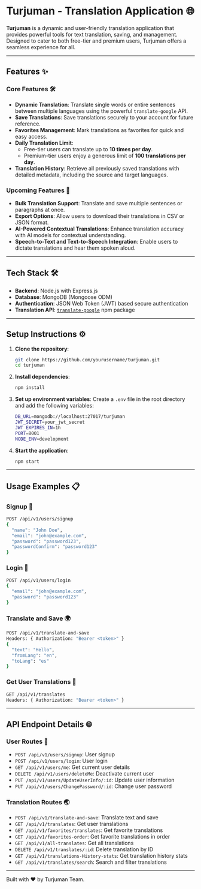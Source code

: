 


# **Turjuman - Translation Application** 🌐

**Turjuman** is a dynamic and user-friendly translation application that provides powerful tools for text translation, saving, and management. Designed to cater to both free-tier and premium users, Turjuman offers a seamless experience for all.

---

## **Features** ✨

### **Core Features** 🛠️

- **Dynamic Translation**: Translate single words or entire sentences between multiple languages using the powerful `translate-google` API.
- **Save Translations**: Save translations securely to your account for future reference.
- **Favorites Management**: Mark translations as favorites for quick and easy access.
- **Daily Translation Limit**:
  - Free-tier users can translate up to **10 times per day**.
  - Premium-tier users enjoy a generous limit of **100 translations per day**.
- **Translation History**: Retrieve all previously saved translations with detailed metadata, including the source and target languages.

### **Upcoming Features** 🚀

- **Bulk Translation Support**: Translate and save multiple sentences or paragraphs at once.
- **Export Options**: Allow users to download their translations in CSV or JSON format.
- **AI-Powered Contextual Translations**: Enhance translation accuracy with AI models for contextual understanding.
- **Speech-to-Text and Text-to-Speech Integration**: Enable users to dictate translations and hear them spoken aloud.

---

## **Tech Stack** 🛠️

- **Backend**: Node.js with Express.js
- **Database**: MongoDB (Mongoose ODM)
- **Authentication**: JSON Web Token (JWT) based secure authentication
- **Translation API**: [`translate-google`](https://www.npmjs.com/package/translate-google) npm package

---

## **Setup Instructions** ⚙️

1. **Clone the repository**:
   ```sh
   git clone https://github.com/yourusername/turjuman.git
   cd turjuman
   ```

2. **Install dependencies**:
   ```sh
   npm install
   ```

3. **Set up environment variables**:
   Create a `.env` file in the root directory and add the following variables:
   ```sh
   DB_URL=mongodb://localhost:27017/turjuman
   JWT_SECRET=your_jwt_secret
   JWT_EXPIRES_IN=1h
   PORT=8001
   NODE_ENV=development
   ```

4. **Start the application**:
   ```sh
   npm start
   ```

---

## **Usage Examples** 📋

### **Signup** 📝
```sh
POST /api/v1/users/signup
{
  "name": "John Doe",
  "email": "john@example.com",
  "password": "password123",
  "passwordConfirm": "password123"
}
```

### **Login** 🔑
```sh
POST /api/v1/users/login
{
  "email": "john@example.com",
  "password": "password123"
}
```

### **Translate and Save** 🌍
```sh
POST /api/v1/translate-and-save
Headers: { Authorization: "Bearer <token>" }
{
  "text": "Hello",
  "fromLang": "en",
  "toLang": "es"
}
```

### **Get User Translations** 📂
```sh
GET /api/v1/translates
Headers: { Authorization: "Bearer <token>" }
```

---

## **API Endpoint Details** 🌐

### **User Routes** 👤
- `POST /api/v1/users/signup`: User signup
- `POST /api/v1/users/login`: User login
- `GET /api/v1/users/me`: Get current user details
- `DELETE /api/v1/users/deleteMe`: Deactivate current user
- `PUT /api/v1/users/UpdateUserInfo/:id`: Update user information
- `PUT /api/v1/users/ChangePassword/:id`: Change user password

### **Translation Routes** 🌏
- `POST /api/v1/translate-and-save`: Translate text and save
- `GET /api/v1/translates`: Get user translations
- `GET /api/v1/favorites/translates`: Get favorite translations
- `GET /api/v1/favorites-order`: Get favorite translations in order
- `GET /api/v1/all-translates`: Get all translations
- `DELETE /api/v1/translates/:id`: Delete translation by ID
- `GET /api/v1/translations-History-stats`: Get translation history stats
- `GET /api/v1/translates/search`: Search and filter translations

---

Built with ❤️ by Turjuman Team.

